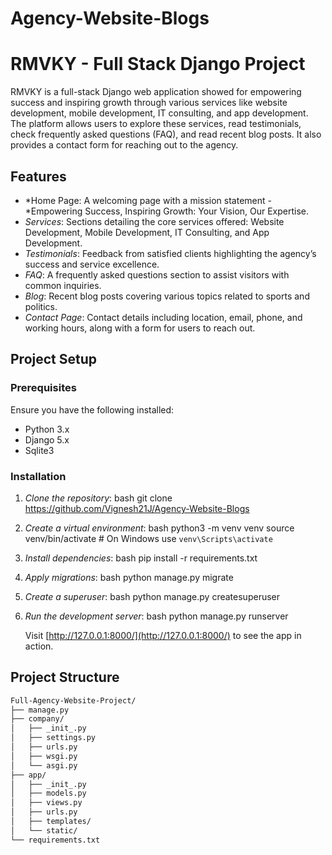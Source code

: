 # Agency-Website-Blogs

# RMVKY - Full Stack Django Project

RMVKY is a full-stack Django web application showed for empowering success and inspiring growth through various services like website development, mobile development, IT consulting, and app development. The platform allows users to explore these services, read testimonials, check frequently asked questions (FAQ), and read recent blog posts. It also provides a contact form for reaching out to the agency.

## Features
- *Home Page: A welcoming page with a mission statement - *Empowering Success, Inspiring Growth: Your Vision, Our Expertise.
- *Services*: Sections detailing the core services offered: Website Development, Mobile Development, IT Consulting, and App Development.
- *Testimonials*: Feedback from satisfied clients highlighting the agency’s success and service excellence.
- *FAQ*: A frequently asked questions section to assist visitors with common inquiries.
- *Blog*: Recent blog posts covering various topics related to sports and politics.
- *Contact Page*: Contact details including location, email, phone, and working hours, along with a form for users to reach out.

## Project Setup

### Prerequisites
Ensure you have the following installed:
- Python 3.x
- Django 5.x
- Sqlite3

### Installation

1. *Clone the repository*:
    bash
    git clone https://github.com/Vignesh21J/Agency-Website-Blogs
    

2. *Create a virtual environment*:
    bash
    python3 -m venv venv
    source venv/bin/activate  # On Windows use `venv\Scripts\activate`
    

3. *Install dependencies*:
    bash
    pip install -r requirements.txt
    

4. *Apply migrations*:
    bash
    python manage.py migrate
    

5. *Create a superuser*:
    bash
    python manage.py createsuperuser
    

6. *Run the development server*:
    bash
    python manage.py runserver
    
    Visit [http://127.0.0.1:8000/](http://127.0.0.1:8000/) to see the app in action.

## Project Structure

```markdown
Full-Agency-Website-Project/
├── manage.py
├── company/
│   ├── _init_.py
│   ├── settings.py
│   ├── urls.py
│   ├── wsgi.py
│   └── asgi.py
├── app/
│   ├── _init_.py
│   ├── models.py
│   ├── views.py
│   ├── urls.py
│   ├── templates/
│   └── static/
└── requirements.txt
